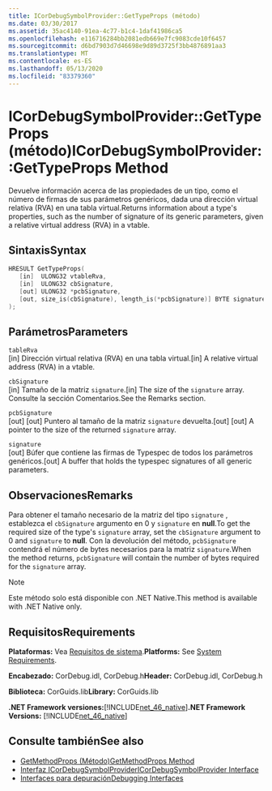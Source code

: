 ```yaml
---
title: ICorDebugSymbolProvider::GetTypeProps (método)
ms.date: 03/30/2017
ms.assetid: 35ac4140-91ea-4c77-b1c4-1daf41986ca5
ms.openlocfilehash: e116716284bb2081edb669e7fc9083cde10f6457
ms.sourcegitcommit: d6bd7903d7d46698e9d89d3725f3bb4876891aa3
ms.translationtype: MT
ms.contentlocale: es-ES
ms.lasthandoff: 05/13/2020
ms.locfileid: "83379360"
---
```

# <a name="icordebugsymbolprovidergettypeprops-method"></a><span data-ttu-id="099af-102">ICorDebugSymbolProvider::GetTypeProps (método)</span><span class="sxs-lookup"><span data-stu-id="099af-102">ICorDebugSymbolProvider::GetTypeProps Method</span></span>
<span data-ttu-id="099af-103">Devuelve información acerca de las propiedades de un tipo, como el número de firmas de sus parámetros genéricos, dada una dirección virtual relativa (RVA) en una tabla virtual.</span><span class="sxs-lookup"><span data-stu-id="099af-103">Returns information about a type's properties, such as the number of signature of its generic parameters, given a relative virtual address (RVA) in a vtable.</span></span>  
  
## <a name="syntax"></a><span data-ttu-id="099af-104">Sintaxis</span><span class="sxs-lookup"><span data-stu-id="099af-104">Syntax</span></span>  
  
```cpp  
HRESULT GetTypeProps(  
   [in]  ULONG32 vtableRva,  
   [in]  ULONG32 cbSignature,  
   [out] ULONG32 *pcbSignature,  
   [out, size_is(cbSignature), length_is(*pcbSignature)] BYTE signature[]  
);  
```  
  
## <a name="parameters"></a><span data-ttu-id="099af-105">Parámetros</span><span class="sxs-lookup"><span data-stu-id="099af-105">Parameters</span></span>  
 `tableRva`  
 <span data-ttu-id="099af-106">[in] Dirección virtual relativa (RVA) en una tabla virtual.</span><span class="sxs-lookup"><span data-stu-id="099af-106">[in] A relative virtual address (RVA) in a vtable.</span></span>  
  
 `cbSignature`  
 <span data-ttu-id="099af-107">[in] Tamaño de la matriz `signature`.</span><span class="sxs-lookup"><span data-stu-id="099af-107">[in] The size of the `signature` array.</span></span> <span data-ttu-id="099af-108">Consulte la sección Comentarios.</span><span class="sxs-lookup"><span data-stu-id="099af-108">See the Remarks section.</span></span>  
  
 `pcbSignature`  
 <span data-ttu-id="099af-109">[out] [out] Puntero al tamaño de la matriz `signature` devuelta.</span><span class="sxs-lookup"><span data-stu-id="099af-109">[out] [out] A pointer to the size of the returned `signature` array.</span></span>  
  
 `signature`  
 <span data-ttu-id="099af-110">[out] Búfer que contiene las firmas de Typespec de todos los parámetros genéricos.</span><span class="sxs-lookup"><span data-stu-id="099af-110">[out] A buffer that holds the typespec signatures of all generic parameters.</span></span>  
  
## <a name="remarks"></a><span data-ttu-id="099af-111">Observaciones</span><span class="sxs-lookup"><span data-stu-id="099af-111">Remarks</span></span>  
 <span data-ttu-id="099af-112">Para obtener el tamaño necesario de la matriz del tipo `signature` , establezca el `cbSignature` argumento en 0 y `signature` en **null**.</span><span class="sxs-lookup"><span data-stu-id="099af-112">To get the required size of the type's `signature` array, set the `cbSignature` argument to 0 and `signature` to **null**.</span></span> <span data-ttu-id="099af-113">Con la devolución del método, `pcbSignature` contendrá el número de bytes necesarios para la matriz `signature`.</span><span class="sxs-lookup"><span data-stu-id="099af-113">When the method returns, `pcbSignature` will contain the number of bytes required for the `signature` array.</span></span>  
  
> [!NOTE]
> <span data-ttu-id="099af-114">Este método solo está disponible con .NET Native.</span><span class="sxs-lookup"><span data-stu-id="099af-114">This method is available with .NET Native only.</span></span>  
  
## <a name="requirements"></a><span data-ttu-id="099af-115">Requisitos</span><span class="sxs-lookup"><span data-stu-id="099af-115">Requirements</span></span>  
 <span data-ttu-id="099af-116">**Plataformas:** Vea [Requisitos de sistema](../../get-started/system-requirements.md).</span><span class="sxs-lookup"><span data-stu-id="099af-116">**Platforms:** See [System Requirements](../../get-started/system-requirements.md).</span></span>  
  
 <span data-ttu-id="099af-117">**Encabezado:** CorDebug.idl, CorDebug.h</span><span class="sxs-lookup"><span data-stu-id="099af-117">**Header:** CorDebug.idl, CorDebug.h</span></span>  
  
 <span data-ttu-id="099af-118">**Biblioteca:** CorGuids.lib</span><span class="sxs-lookup"><span data-stu-id="099af-118">**Library:** CorGuids.lib</span></span>  
  
 <span data-ttu-id="099af-119">**.NET Framework versiones:**[!INCLUDE[net_46_native](../../../../includes/net-46-native-md.md)]</span><span class="sxs-lookup"><span data-stu-id="099af-119">**.NET Framework Versions:** [!INCLUDE[net_46_native](../../../../includes/net-46-native-md.md)]</span></span>  
  
## <a name="see-also"></a><span data-ttu-id="099af-120">Consulte también</span><span class="sxs-lookup"><span data-stu-id="099af-120">See also</span></span>

- [<span data-ttu-id="099af-121">GetMethodProps (Método)</span><span class="sxs-lookup"><span data-stu-id="099af-121">GetMethodProps Method</span></span>](icordebugsymbolprovider-getmethodprops-method.md)
- [<span data-ttu-id="099af-122">Interfaz ICorDebugSymbolProvider</span><span class="sxs-lookup"><span data-stu-id="099af-122">ICorDebugSymbolProvider Interface</span></span>](icordebugsymbolprovider-interface.md)
- [<span data-ttu-id="099af-123">Interfaces para depuración</span><span class="sxs-lookup"><span data-stu-id="099af-123">Debugging Interfaces</span></span>](debugging-interfaces.md)
